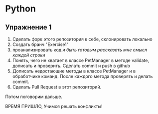 # Python
## Упражнение 1
1. Сделать форк этого репозитория к себе, склонировать локально
2. Создать бранч "Exercise1"
3. проанализировать код *и быть готовым рассказать мне смысл каждой строки*
4. Понять, чего не хватает в классе PetManager в методе validate, дописать и проверить. Сделать commit и push в github
5. Дописать недостающие методы в классе PetManager и в обработчике команд. После каждого метода проверять и делать commit.
6. Сделать Pull Request в этот репозиторий.

Потом поговорим дальше.

ВРЕМЯ ПРИШЛО, Учимся решать конфликты!
